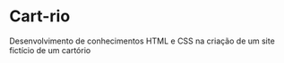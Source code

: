 # Cart-rio
Desenvolvimento de conhecimentos HTML e CSS na criação de um site fictício de um cartório
